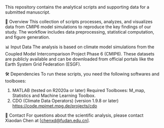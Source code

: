 This repository contains the analytical scripts and supporting data for a submitted manuscript.

📖 Overview
This collection of scripts processes, analyzes, and visualizes data from CMIP6 model simulations to reproduce the key findings of our study. 
The workflow includes data preprocessing, statistical computation, and figure generation.

📊 Input Data
The analysis is based on climate model simulations from the Coupled Model Intercomparison Project Phase 6 (CMIP6). 
These datasets are publicly available and can be downloaded from official portals like the Earth System Grid Federation (ESGF).

🛠️ Dependencies
To run these scripts, you need the following softwares and toolboxes:
1. MATLAB (tested on R2020a or later)
   Required Toolboxes: M_map, Statistics and Machine Learning Toolbox.
2. CDO (Climate Data Operators) (version 1.9.8 or later)
   https://code.mpimet.mpg.de/projects/cdo
   
📧 Contact
For questions about the scientific analysis, please contact Xiaodan Chen at [chenxd@fudan.edu.cn].









